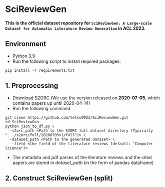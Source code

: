 # SciReviewGen
**This is the official dataset repository for `SciReviewGen: A Large-scale Dataset for Automatic Literature Review Generation` in ACL 2023.**

## Environment

- Python 3.9
- Run the following script to install required packages.
```
pip install -r requirements.txt
```

## 1. Preprocessing
- Download [S2ORC](https://github.com/allenai/s2orc) (We use the version released on **2020-07-05**, which contains papers up until 2020-04-14)
- Run the following command:
```
git clone https://github.com/tetsu9923/SciReviewGen.git
cd SciReviewGen
python json_to_df.py \
  -s2orc_path <Path to the S2ORC full dataset directory (Typically ".../s2orc/full/20200705v1/full")> \
  -dataset_path <Path to the generated dataset> \
  --field <the field of the literature reviews (default: "Computer Science")>
```
- The metadata and pdf parses of the literature reviews and the cited papers are stored in *dataset_path* (in the form of pandas dataframe)

## 2. Construct SciReviewGen (split)
